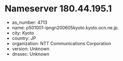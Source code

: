 # Nameserver 180.44.195.1

* as_number: 4713
* name: p501001-ipngn200605kyoto.kyoto.ocn.ne.jp.
* city: Kyoto
* country: JP
* organization: NTT Communications Corporation
* version: Unknown
* dnssec: Unknown
